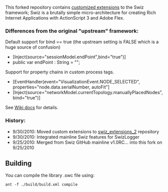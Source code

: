 This forked repository contains [customized extensions](http://wiki.github.com/ThomasBurleson/swiz-framework/) to the Swiz framework; Swiz is a brutally simple micro-architecture for creating Rich Internet Applications with ActionScript 3 and Adobe Flex.

### Differences from the original "upstream" framework:

Default support for bind == true (the upstream setting is FALSE which is a huge source of confusion)

- [Inject(source="sessionModel.endPoint",bind="true")]
- public var endPoint : String = "";

Support for property chains in custom process tags.

- [EventHandler(event="VisualizationEvent.NODE_SELECTED", properties="node.data.serialNumber, autoFit"] 
- [Inject(source="networkModel.currentTopology.manuallyPlacedNodes", bind="true")]

See [Wiki docs](http://github.com/ThomasBurleson/swiz-framework/wiki/MetadataProcessor-Enhancements) for details.

### History:

- 9/30/2010: Moved custom extensions to [swiz_extensions_2](http://github.com/ThomasBurleson/swiz-extensions_2) repository
- 9/30/2010: Integrated mainline Swiz features for SwizLogger  
- 9/25/2010: Merged from Swiz GitHub mainline v1.0RC... into this fork on 9/25/2010


## Building

You can compile the library .swc file using:

	ant -f ./build/build.xml compile